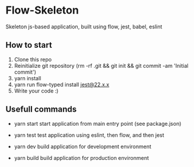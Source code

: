# Flow-Skeleton

Skeleton js-based application, built using flow, jest, babel, eslint

## How to start

1. Clone this repo
1. Reinitialize git repository (rm -rf .git && git init && git commit -am 'Initial commit')
1. yarn install
1. yarn run flow-typed install jest@22.x.x
1. Write your code :)

## Usefull commands

* yarn start
  start application from main entry point (see package.json)

* yarn test
  test application using eslint, then flow, and then jest

* yarn dev
  build application for development environment

* yarn build
  build application for production environment
